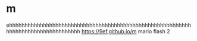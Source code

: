# m
ehhhhhhhhhhhhhhhhhhhhhhhhhhhhhhhhhhhhhhhhhhhhhhhhhhhhhhhhhhhhhhhhhhhhhhhhhhhhhhhhhhh
https://9ef.github.io/m
mario flash 2

